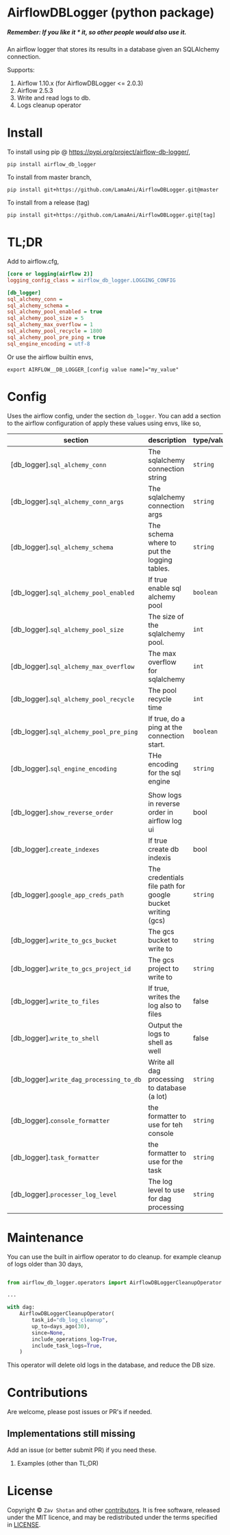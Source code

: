 # AirflowDBLogger (python package)

##### Remember: If you like it \* it, so other people would also use it.

An airflow logger that stores its results in a database given an SQLAlchemy connection.

Supports:
1. Airflow 1.10.x (for AirflowDBLogger <= 2.0.3)
2. Airflow 2.5.3
3. Write and read logs to db.
4. Logs cleanup operator

# Install

To install using pip @ https://pypi.org/project/airflow-db-logger/,

```shell
pip install airflow_db_logger
```

To install from master branch,

```shell
pip install git+https://github.com/LamaAni/AirflowDBLogger.git@master
```

To install from a release (tag)

```shell
pip install git+https://github.com/LamaAni/AirflowDBLogger.git@[tag]
```

# TL;DR

Add to airflow.cfg,

```ini
[core or logging(airflow 2)]
logging_config_class = airflow_db_logger.LOGGING_CONFIG

[db_logger]
sql_alchemy_conn =
sql_alchemy_schema =
sql_alchemy_pool_enabled = true
sql_alchemy_pool_size = 5
sql_alchemy_max_overflow = 1
sql_alchemy_pool_recycle = 1800
sql_alchemy_pool_pre_ping = true
sql_engine_encoding = utf-8
```

Or use the airflow builtin envs,

```shell
export AIRFLOW__DB_LOGGER_[config value name]="my_value"
```

# Config

Uses the airflow config, under the section `db_logger`. You can add a section to the airflow
configuration of apply these values using envs, like so,

| section                                  | description                                               | type/values | default                     |
| ---------------------------------------- | --------------------------------------------------------- | ----------- | --------------------------- |
| [db_logger].`sql_alchemy_conn`           | The sqlalchemy connection string                          | `string`    | [core].`sql_alchemy_conn`   |
| [db_logger].`sql_alchemy_conn_args`      | The sqlalchemy connection args                            | `string`    | None                        |
| [db_logger].`sql_alchemy_schema`         | The schema where to put the logging tables.               | `string`    | [core].`sql_alchemy_schema` |
| [db_logger].`sql_alchemy_pool_enabled`   | If true enable sql alchemy pool                           | `boolean`   | True                        |
| [db_logger].`sql_alchemy_pool_size`      | The size of the sqlalchemy pool.                          | `int`       | 5                           |
| [db_logger].`sql_alchemy_max_overflow`   | The max overflow for sqlalchemy                           | `int`       | 1                           |
| [db_logger].`sql_alchemy_pool_recycle`   | The pool recycle time                                     | `int`       | 1800                        |
| [db_logger].`sql_alchemy_pool_pre_ping`  | If true, do a ping at the connection start.               | `boolean`   | true                        |
| [db_logger].`sql_engine_encoding`        | THe encoding for the sql engine                           | `string`    | utf-8                       |
|                                          |                                                           |             |
| [db_logger].`show_reverse_order`         | Show logs in reverse order in airflow log ui              | bool        | false                       |
| [db_logger].`create_indexes`             | If true create db indexis                                 | bool        | false                       |
| [db_logger].`google_app_creds_path`      | The credentials file path for google bucket writing (gcs) | `string`    | None                        |
| [db_logger].`write_to_gcs_bucket`        | The gcs bucket to write to                                | `string`    | None                        |
| [db_logger].`write_to_gcs_project_id`    | The gcs project to write to                               | `string`    | None                        |
| [db_logger].`write_to_files`             | If true, writes the log also to files                     | false       | None                        |
| [db_logger].`write_to_shell`             | Output the logs to shell as well                          | false       | None                        |
| [db_logger].`write_dag_processing_to_db` | Write all dag processing to database (a lot)              | `string`    | utf-8                       |
| [db_logger].`console_formatter`          | the formatter to use for teh console                      | `string`    | airflow_coloured            |
| [db_logger].`task_formatter`             | the formatter to use for the task                         | `string`    | airflow                     |
| [db_logger].`processer_log_level`        | The log level to use for dag processing                   | `string`    | "WARN"                      |

# Maintenance

You can use the built in airflow operator to do cleanup. for example cleanup of logs older than 30 days,

```python

from airflow_db_logger.operators import AirflowDBLoggerCleanupOperator

...

with dag:
    AirflowDBLoggerCleanupOperator(
        task_id="db_log_cleanup",
        up_to=days_ago(30),
        since=None,
        include_operations_log=True,
        include_task_logs=True,
    )
```

This operator will delete old logs in the database, and reduce the DB size.

# Contributions

Are welcome, please post issues or PR's if needed.

## Implementations still missing

Add an issue (or better submit PR) if you need these.

1. Examples (other than TL;DR)

# License

Copyright ©
`Zav Shotan` and other [contributors](https://github.com/LamaAni/AirflowDBLogger/graphs/contributors).
It is free software, released under the MIT licence, and may be redistributed under the terms specified in [LICENSE](docs/LICENSE).
